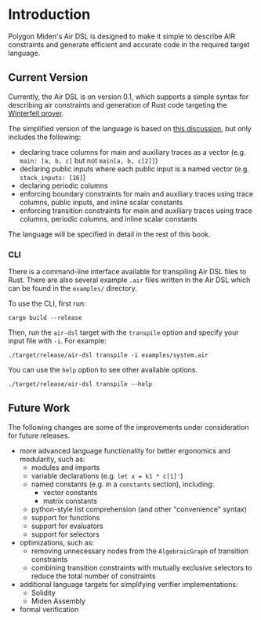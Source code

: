 # Introduction

Polygon Miden's Air DSL is designed to make it simple to describe AIR constraints and generate efficient and accurate code in the required target language.

## Current Version

Currently, the Air DSL is on version 0.1, which supports a simple syntax for describing air constraints and generation of Rust code targeting the [Winterfell prover](https://github.com/novifinancial/winterfell).

The simplified version of the language is based on [this discussion](https://github.com/maticnetwork/miden/discussions/254), but only includes the following:

- declaring trace columns for main and auxiliary traces as a vector (e.g. `main: [a, b, c]` but not `main[a, b, c[2]]`)
- declaring public inputs where each public input is a named vector (e.g. `stack_inputs: [16]`)
- declaring periodic columns
- enforcing boundary constraints for main and auxiliary traces using trace columns, public inputs, and inline scalar constants
- enforcing transition constraints for main and auxiliary traces using trace columns, periodic columns, and inline scalar constants

The language will be specified in detail in the rest of this book.

### CLI

There is a command-line interface available for transpiling Air DSL files to Rust. There are also several example `.air` files written in the Air DSL which can be found in the `examples/` directory.

To use the CLI, first run:

```
cargo build --release
```

Then, run the `air-dsl` target with the `transpile` option and specify your input file with `-i`. For example:

```
./target/release/air-dsl transpile -i examples/system.air
```

You can use the `help` option to see other available options.

```
./target/release/air-dsl transpile --help
```

## Future Work

The following changes are some of the improvements under consideration for future releases.

- more advanced language functionality for better ergonomics and modularity, such as:
  - modules and imports
  - variable declarations (e.g. `let x = k1 * c[1]'`)
  - named constants (e.g. in a `constants` section), including:
    - vector constants
    - matrix constants
  - python-style list comprehension (and other "convenience" syntax)
  - support for functions
  - support for evaluators
  - support for selectors
- optimizations, such as:
  - removing unnecessary nodes from the `AlgebraicGraph` of transition constraints
  - combining transition constraints with mutually exclusive selectors to reduce the total number of constraints
- additional language targets for simplifying verifier implementations:
  - Solidity
  - Miden Assembly
- formal verification
